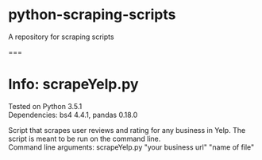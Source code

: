 # python-scraping-scripts
A repository for scraping scripts 

===
# Info: scrapeYelp.py  
Tested on Python 3.5.1  
Dependencies: bs4 4.4.1, pandas 0.18.0   

Script that scrapes user reviews and rating for any business in Yelp. The script is meant to be run on the command line.  
Command line arguments: scrapeYelp.py "your business url" "name of file" 
